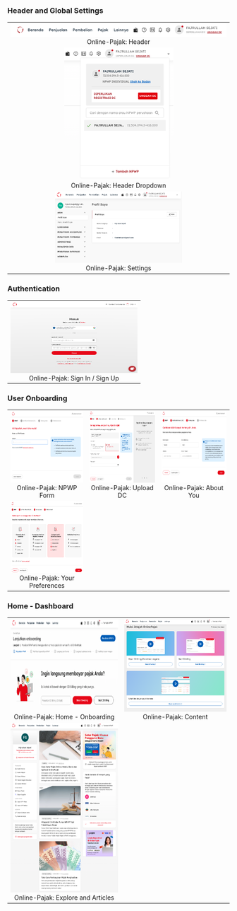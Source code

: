 ### Header and Global Settings
<table>
  <tr>
    <td align="center">
      <a href="images/header-1.png" target="_blank">
        <img src="images/header-1.png" alt="Online Pajak - Product Screen">
      </a>
      <br>
      Online-Pajak: Header
    </td>
  </tr>
  <tr>
     <td align="center">
      <a href="images/header-3.png" target="_blank">
        <img src="images/header-3.png" alt="Online Pajak - Product Screen" width="247" height="300">
      </a>
      <br>
      Online-Pajak: Header Dropdown
    </td>
  </tr>
  <tr>
    <td align="center">
      <a href="images/header-2.png" target="_blank">
        <img src="images/header-2.png" alt="Online Pajak - Product Screen" width="288" height="162">
      </a>
      <br>
      Online-Pajak: Settings
    </td>
  </tr>
</table>


### Authentication
<table>
  <tr>
    <td align="center">
      <a href="images/auth-1.png" target="_blank">
        <img src="images/auth-1.png" alt="Online Pajak - Product Screen" width="288" height="162">
      </a>
      <br>
      Online-Pajak: Sign In / Sign Up
    </td>
  </tr>
</table>

### User Onboarding
<table>
  <tr>
    <td align="center">
      <a href="images/onboard-1.png" target="_blank">
        <img src="images/onboard-1.png" alt="Online Pajak - Product Screen" width="288" height="162">
      </a>
      <br>
      Online-Pajak: NPWP Form
    </td>
     <td align="center">
      <a href="images/onboard-2.png" target="_blank">
        <img src="images/onboard-2.png" alt="Online Pajak - Product Screen" width="288" height="162">
      </a>
      <br>
      Online-Pajak: Upload DC
    </td>
     <td align="center">
      <a href="images/onboard-3.png" target="_blank">
        <img src="images/onboard-3.png" alt="Online Pajak - Product Screen" width="288" height="162">
      </a>
      <br>
      Online-Pajak: About You
    </td>
  </tr>
  <tr>
    <td align="center">
      <a href="images/onboard-4.png" target="_blank">
        <img src="images/onboard-4.png" alt="Online Pajak - Product Screen" width="288" height="162">
      </a>
      <br>
      Online-Pajak: Your Preferences
    </td>
  </tr>
</table>

### Home - Dashboard
<table>
  <tr>
    <td align="center">
      <a href="images/home-1.png" target="_blank">
        <img src="images/home-1.png" alt="Online Pajak - Product Screen" width="375" height="210">
      </a>
      <br>
      Online-Pajak: Home - Onboarding
    </td>
     <td align="center">
      <a href="images/home-2.png" target="_blank">
        <img src="images/home-2.png" alt="Online Pajak - Product Screen" width="375" height="210">
      </a>
      <br>
      Online-Pajak: Content
    </td>
  </tr>
  <tr>
    <td align="center">
      <a href="images/home-3.png" target="_blank">
        <img src="images/home-3.png" alt="Online Pajak - Product Screen" width="288" height="384">
      </a>
      <br>
      Online-Pajak: Explore and Articles
    </td>
  </tr>
</table>
